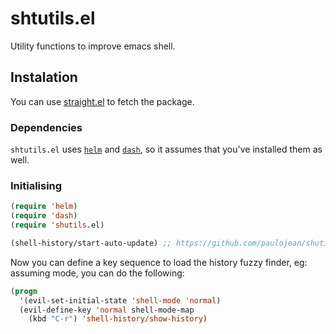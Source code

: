 # shtutils.el

Utility functions to improve emacs shell.

## Instalation

You can use [straight.el](https://github.com/raxod502/straight.el#but-what-about-my-fork-of-obscure-el-package) to fetch the package.

### Dependencies
`shtutils.el` uses [`helm`](https://github.com/emacs-helm/helm) and [`dash`](https://github.com/magnars/dash.el), so it assumes that you've installed them as well.

### Initialising

``` el
(require 'helm)
(require 'dash)
(require 'shutils.el)

(shell-history/start-auto-update) ;; https://github.com/paulojean/shutils.el/blob/master/shell-history.el for documentation

```

Now you can define a key sequence to load the history fuzzy finder, eg: assuming mode, you can do the following:

```el
(progn
  '(evil-set-initial-state 'shell-mode 'normal)
  (evil-define-key 'normal shell-mode-map
    (kbd "C-r") 'shell-history/show-history)
```

